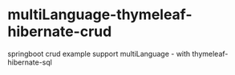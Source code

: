 # multiLanguage-thymeleaf-hibernate-crud
springboot crud example support multiLanguage - with thymeleaf-hibernate-sql
